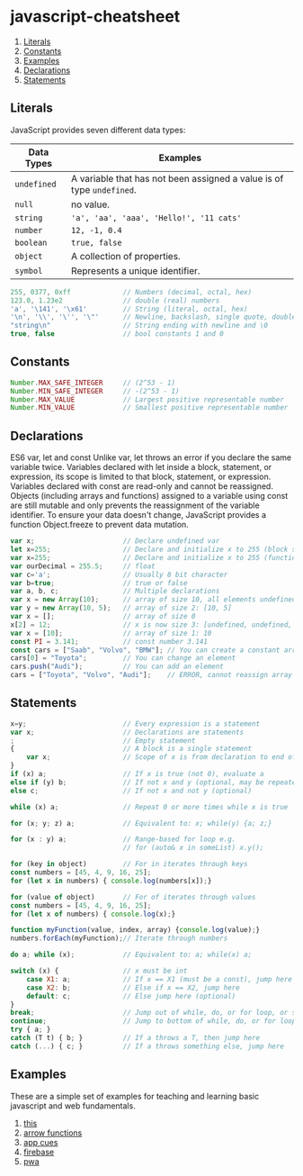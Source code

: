 # javascript-cheatsheet


1. [Literals](#literals)
1. [Constants](#constants)
1. [Examples](#examples)
1. [Declarations](#declarations)
1. [Statements](#statements)


## Literals
JavaScript provides seven different data types:

| Data Types  | Examples                                                              |
| ----------- | --------------------------------------------------------------------- |
| `undefined` | A variable that has not been assigned a value is of type `undefined`. |
| `null`      | no value.                                                             |
| `string`    | `'a', 'aa', 'aaa', 'Hello!', '11 cats'`                               |
| `number`    | `12, -1, 0.4`                                                         |
| `boolean`   | `true, false`                                                         |
| `object`    | A collection of properties.                                           |
| `symbol`    | Represents a unique identifier.                                       |

```javascript
255, 0377, 0xff             // Numbers (decimal, octal, hex)
123.0, 1.23e2               // double (real) numbers
'a', '\141', '\x61'         // String (literal, octal, hex)
'\n', '\\', '\'', '\"'      // Newline, backslash, single quote, double quote
"string\n"                  // String ending with newline and \0
true, false                 // bool constants 1 and 0
```

## Constants

```javascript
Number.MAX_SAFE_INTEGER     // (2^53 - 1)
Number.MIN_SAFE_INTEGER     // -(2^53 - 1)
Number.MAX_VALUE            // Largest positive representable number
Number.MIN_VALUE            // Smallest positive representable number
```

## Declarations

ES6 var, let and const
Unlike var, let throws an error if you declare the same variable twice.
Variables declared with let inside a block, statement, or expression, its scope is limited to that block, statement, or expression.
Variables declared with const are read-only and cannot be reassigned.
Objects (including arrays and functions) assigned to a variable using const are still mutable and only prevents the reassignment of the variable identifier.
To ensure your data doesn't change, JavaScript provides a function Object.freeze to prevent data mutation.

```javascript
var x;                      // Declare undefined var
let x=255;                  // Declare and initialize x to 255 (block scoped)
var x=255;                  // Declare and initialize x to 255 (function scoped)
var ourDecimal = 255.5;     // float
var c='a';                  // Usually 8 bit character
var b=true;                 // true or false
var a, b, c;                // Multiple declarations
var x = new Array(10);      // array of size 10, all elements undefined
var y = new Array(10, 5);   // array of size 2: [10, 5]
var x = [];                 // array of size 0
x[2] = 12;                  // x is now size 3: [undefined, undefined, 12]
var x = [10];               // array of size 1: 10
const PI = 3.141;           // const number 3.141
const cars = ["Saab", "Volvo", "BMW"]; // You can create a constant array
cars[0] = "Toyota";         // You can change an element
cars.push("Audi");          // You can add an element
cars = ["Toyota", "Volvo", "Audi"];    // ERROR, cannot reassign array
```
## Statements

```javascript
x=y;                        // Every expression is a statement
var x;                      // Declarations are statements
;                           // Empty statement
{                           // A block is a single statement
    var x;                  // Scope of x is from declaration to end of block
}
if (x) a;                   // If x is true (not 0), evaluate a
else if (y) b;              // If not x and y (optional, may be repeated)
else c;                     // If not x and not y (optional)

while (x) a;                // Repeat 0 or more times while x is true

for (x; y; z) a;            // Equivalent to: x; while(y) {a; z;}

for (x : y) a;              // Range-based for loop e.g.
                            // for (auto& x in someList) x.y();

for (key in object)         // For in iterates through keys
const numbers = [45, 4, 9, 16, 25];
for (let x in numbers) { console.log(numbers[x]);}

for (value of object)       // For of iterates through values
const numbers = [45, 4, 9, 16, 25];
for (let x of numbers) { console.log(x);}

function myFunction(value, index, array) {console.log(value);}
numbers.forEach(myFunction);// Iterate through numbers

do a; while (x);            // Equivalent to: a; while(x) a;

switch (x) {                // x must be int
    case X1: a;             // If x == X1 (must be a const), jump here
    case X2: b;             // Else if x == X2, jump here
    default: c;             // Else jump here (optional)
}
break;                      // Jump out of while, do, or for loop, or switch
continue;                   // Jump to bottom of while, do, or for loop
try { a; }
catch (T t) { b; }          // If a throws a T, then jump here
catch (...) { c; }          // If a throws something else, jump here
```

## Examples

These are a simple set of examples for teaching and learning basic javascript
and web fundamentals. 

1. [this](https://github.com/peterlamar/javascript-cheatsheet/tree/master/this)
1. [arrow functions](https://github.com/peterlamar/javascript-cheatsheet/tree/master/arrow)
1. [app cues](https://github.com/peterlamar/javascript-cheatsheet/tree/master/appcues)
1. [firebase](https://github.com/peterlamar/javascript-cheatsheet/tree/master/firebase)
1. [pwa](https://github.com/peterlamar/javascript-cheatsheet/tree/master/your-first-pwapp-master)
